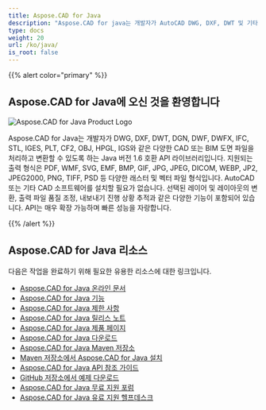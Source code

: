 ```yaml
---
title: Aspose.CAD for Java
description: "Aspose.CAD for java는 개발자가 AutoCAD DWG, DXF, DWT 및 기타 CAD 및 BIM 파일 형식을 열고, 읽고, 처리할 수 있게 해줍니다. 예: DGN, DWF, DWFX, IFC, STL, IGES, PLT, CF2, OBJ, HPGL, IGS."
type: docs
weight: 20
url: /ko/java/
is_root: false
---
```


{{% alert color="primary" %}}

## **Aspose.CAD for Java에 오신 것을 환영합니다**

![Aspose.CAD for Java Product Logo](/_assets/home_2.png)

Aspose.CAD for Java는 개발자가 DWG, DXF, DWT, DGN, DWF, DWFX, IFC, STL, IGES, PLT, CF2, OBJ, HPGL, IGS와 같은 다양한 CAD 또는 BIM 도면 파일을 처리하고 변환할 수 있도록 하는 Java 버전 1.6 호환 API 라이브러리입니다. 지원되는 출력 형식은 PDF, WMF, SVG, EMF, BMP, GIF, JPG, JPEG, DICOM, WEBP, JP2, JPEG2000, PNG, TIFF, PSD 등 다양한 래스터 및 벡터 파일 형식입니다. AutoCAD 또는 기타 CAD 소프트웨어를 설치할 필요가 없습니다.
선택된 레이어 및 레이아웃의 변환, 출력 파일 품질 조정, 내보내기 진행 상황 추적과 같은 다양한 기능이 포함되어 있습니다. API는 매우 확장 가능하며 빠른 성능을 자랑합니다.

{{% /alert %}}

## **Aspose.CAD for Java 리소스**

다음은 작업을 완료하기 위해 필요한 유용한 리소스에 대한 링크입니다.

- [Aspose.CAD for Java 온라인 문서](/ko/cad/java/)
- [Aspose.CAD for Java 기능](/ko/cad/java/product-overview/#advanced-api-features)
- [Aspose.CAD for Java 제한 사항](/ko/cad/java/product-overview/#not-yet-supported)
- [Aspose.CAD for Java 릴리스 노트](https://releases.aspose.com/cad/java/release-notes/)
- [Aspose.CAD for Java 제품 페이지](https://products.aspose.com/cad/java/)
- [Aspose.CAD for Java 다운로드](https://releases.aspose.com/cad/java/)
- [Aspose.CAD for Java Maven 저장소](https://releases.aspose.com/java/repo/com/aspose/aspose-cad/)
- [Maven 저장소에서 Aspose.CAD for Java 설치](/ko/cad/java/installation/)
- [Aspose.CAD for Java API 참조 가이드](https://reference.aspose.com/cad/java)
- [GitHub 저장소에서 예제 다운로드](https://github.com/aspose-cad/Aspose.CAD-for-Java)
- [Aspose.CAD for Java 무료 지원 포럼](https://forum.aspose.com/c/cad/19)
- [Aspose.CAD for Java 유료 지원 헬프데스크](https://helpdesk.aspose.com/)
